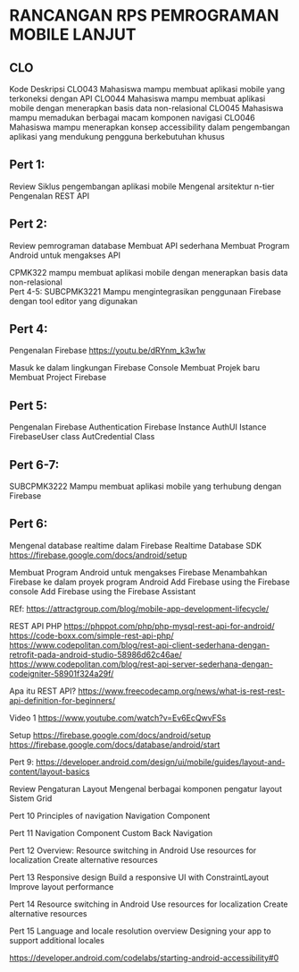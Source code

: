 # RANCANGAN RPS PEMROGRAMAN MOBILE LANJUT
## CLO
Kode	Deskripsi
CLO043	Mahasiswa mampu membuat aplikasi mobile yang terkoneksi dengan API
CLO044	Mahasiswa mampu membuat aplikasi mobile dengan menerapkan basis data non-relasional
CLO045	Mahasiswa mampu memadukan berbagai macam komponen navigasi
CLO046	Mahasiswa mampu menerapkan konsep accessibility dalam pengembangan aplikasi yang mendukung pengguna berkebutuhan khusus

## Pert 1:
Review Siklus pengembangan aplikasi mobile 
Mengenal arsitektur n-tier
Pengenalan REST API

## Pert 2:
Review pemrograman database
Membuat API sederhana
Membuat Program Android untuk mengakses API 


CPMK322	 mampu membuat aplikasi mobile dengan menerapkan basis data non-relasional	
Pert 4-5:
SUBCPMK3221	Mampu mengintegrasikan penggunaan Firebase dengan tool editor yang digunakan
## Pert 4:
Pengenalan Firebase
https://youtu.be/dRYnm_k3w1w

Masuk ke dalam lingkungan Firebase Console
Membuat Projek baru
Membuat Project Firebase

## Pert 5:
Pengenalan Firebase Authentication
Firebase Instance
AuthUI Istance
FirebaseUser class
AutCredential Class


## Pert 6-7:
SUBCPMK3222	Mampu membuat aplikasi mobile yang terhubung dengan Firebase

## Pert 6:
Mengenal database realtime dalam Firebase
Realtime Database SDK
https://firebase.google.com/docs/android/setup


Membuat Program Android untuk mengakses Firebase
Menambahkan Firebase ke dalam proyek program Android
Add Firebase using the Firebase console
Add Firebase using the Firebase Assistant

REf: 
https://attractgroup.com/blog/mobile-app-development-lifecycle/

REST API PHP
https://phppot.com/php/php-mysql-rest-api-for-android/
https://code-boxx.com/simple-rest-api-php/
https://www.codepolitan.com/blog/rest-api-client-sederhana-dengan-retrofit-pada-android-studio-58986d62c46ae/
https://www.codepolitan.com/blog/rest-api-server-sederhana-dengan-codeigniter-58901f324a29f/

Apa itu REST API?
https://www.freecodecamp.org/news/what-is-rest-rest-api-definition-for-beginners/

Video 1
https://www.youtube.com/watch?v=Ev6EcQwvFSs

Setup
https://firebase.google.com/docs/android/setup
https://firebase.google.com/docs/database/android/start

Pert 9:
https://developer.android.com/design/ui/mobile/guides/layout-and-content/layout-basics

Review Pengaturan Layout
Mengenal berbagai komponen pengatur layout
Sistem Grid

Pert 10
Principles of navigation
Navigation Component

Pert 11
Navigation Component
Custom Back Navigation

Pert 12
Overview: Resource switching in Android
Use resources for localization
Create alternative resources

Pert 13
Responsive design
Build a responsive UI with ConstraintLayout 
Improve layout performance

Pert 14
Resource switching in Android
Use resources for localization
Create alternative resources

Pert 15
Language and locale resolution overview
Designing your app to support additional locales

https://developer.android.com/codelabs/starting-android-accessibility#0
